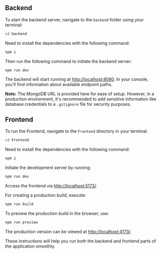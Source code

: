 


## Backend

To start the backend server, navigate to the `backend` folder using your terminal:

```bash
cd backend
```

Need to install the dependencies with the following command:

```bash
npm i
```

Then run the following command to initiate the backend server:

```bash
npm run dev
```

The backend will start running at [http://localhost:8080](http://localhost:8080). In your console, you'll find information about available endpoint paths.

**Note:** The MongoDB URL is provided here for ease of setup. However, in a production environment, it's recommended to add sensitive information like database credentials to a `.gitignore` file for security purposes.

## Frontend

To run the Frontend, navigate to the `Frontend` directory in your terminal:

```bash
cd Frontend
```

Need to install the dependencies with the following command:

```bash
npm i
```

Initiate the development server by running:

```bash
npm run dev
```

Access the frontend via [http://localhost:5173/](http://localhost:5173/).

For creating a production build, execute:

```bash
npm run build
```

To preview the production build in the browser, use:

```bash
npm run preview
```

The production version can be viewed at [http://localhost:4173/](http://localhost:4173/).

These instructions will help you run both the backend and frontend parts of the application smoothly.


